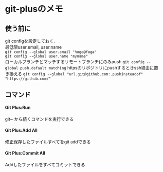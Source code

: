# git-plusのメモ
## 使う前に
git configを設定しておく.  
最低限user.email, user.name  
`git config --global user.email "hoge@fuga"`  
`git config --global user.name "myname"`  
ローカルブランチとマッチするリモートブランチにのみpush
`git config --global push.default matching`
httpsのリポジトリにpushするときssh経由に置き換える
`git config --global "url.git@github.com:.pushinsteadof" "https://github.com/"`
## コマンド
#### Git Plus:Run
git~ から続くコマンドを実行できる
#### Git Plus:Add All
修正保存したファイルすべてをgit addできる
#### Git Plus:Commit All
Addしたファイルをすべてコミットできる
